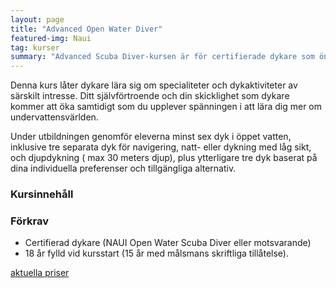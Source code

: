 ```yaml
---
layout: page
title: "Advanced Open Water Diver"
featured-img: Naui
tag: kurser
summary: "Advanced Scuba Diver-kursen är för certifierade dykare som önskar ytterligare utbildning eller orientering till en mängd olika dykplatser och dykförhållanden."
---
```


Denna kurs låter dykare lära sig om specialiteter och dykaktiviteter av särskilt intresse. Ditt självförtroende och din skicklighet som dykare kommer att öka samtidigt som du upplever spänningen i att lära dig mer om undervattensvärlden.

Under utbildningen genomför eleverna minst sex dyk i öppet vatten, inklusive tre separata dyk för navigering, natt- eller dykning med låg sikt, och djupdykning ( max 30 meters djup), plus ytterligare tre dyk baserat på dina individuella preferenser och tillgängliga alternativ.

### Kursinnehåll



### Förkrav

* Certifierad dykare (NAUI Open Water Scuba Diver eller motsvarande)
* 18 år fylld vid kursstart (15 år med målsmans skriftliga tillåtelse).

[aktuella priser](/kursutbud/priser)
